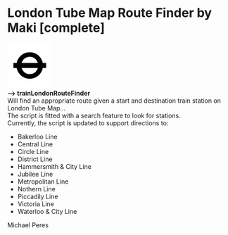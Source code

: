 <h1>London Tube Map Route Finder by Maki [complete]</h1>
<div id='img';margin='auto'><img src='https://raw.githubusercontent.com/makiisthenes/trainLondonRouteFinder/master/tfl_logo.jpg' alt='logo' height='20%' width='20%'></div>
<strong>--> trainLondonRouteFinder <br></strong>
Will find an appropriate route given a start and destination train station on London Tube Map...<br>
The script is fitted with a search feature to look for stations.<br>
Currently, the script is updated to support directions to:<br>
<ul>
  <li>Bakerloo Line</li>
  <li>Central Line</li>
  <li>Circle Line</li>
  <li>District Line</li>
  <li>Hammersmith & City Line</li>
  <li>Jubilee Line</li>
  <li>Metropolitan Line</li>
  <li>Nothern Line</li>
  <li>Piccadily Line</li>
  <li>Victoria Line</li>
  <li>Waterloo & City Line</li>
</ul>
Michael Peres
